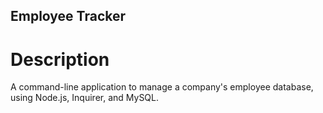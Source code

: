 ## Employee Tracker

# Description 
A command-line application to manage a company's employee database, using Node.js, Inquirer, and MySQL.
